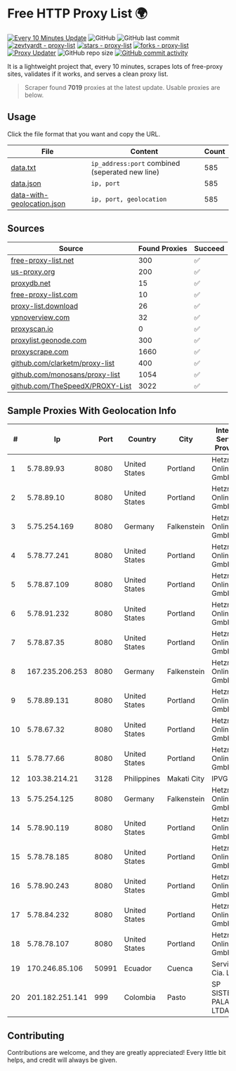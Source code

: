 
# Free HTTP Proxy List 🌍

[![Every 10 Minutes Update](https://github.com/mertguvencli/http-proxy-list/actions/workflows/main.yml/badge.svg?branch=main)](https://github.com/mertguvencli/http-proxy-list/actions/workflows/main.yml)
![GitHub](https://img.shields.io/github/license/mertguvencli/http-proxy-list)
![GitHub last commit](https://img.shields.io/github/last-commit/mertguvencli/http-proxy-list)
[![zevtyardt - proxy-list](https://img.shields.io/static/v1?label=zevtyardt&message=proxy-list&color=blue&logo=github)](https://github.com/zevtyardt/proxy-list "Go to GitHub repo")
[![stars - proxy-list](https://img.shields.io/github/stars/zevtyardt/proxy-list?style=social)](https://github.com/zevtyardt/proxy-list)
[![forks - proxy-list](https://img.shields.io/github/forks/zevtyardt/proxy-list?style=social)](https://github.com/zevtyardt/proxy-list)
[![Proxy Updater](https://github.com/zevtyardt/proxy-list/workflows/Proxy%20Updater/badge.svg)](https://github.com/zevtyardt/proxy-list/actions?query=workflow:"Proxy+Updater")
![GitHub repo size](https://img.shields.io/github/repo-size/zevtyardt/proxy-list)
[![GitHub commit activity](https://img.shields.io/github/commit-activity/m/zevtyardt/proxy-list?logo=commits)](https://github.com/zevtyardt/proxy-list/commits/main)

It is a lightweight project that, every 10 minutes, scrapes lots of free-proxy sites, validates if it works, and serves a clean proxy list.

> Scraper found **7019** proxies at the latest update. Usable proxies are below.

## Usage

Click the file format that you want and copy the URL.

|File|Content|Count|
|----|-------|-----|
|[data.txt](https://raw.githubusercontent.com/mertguvencli/http-proxy-list/main/proxy-list/data.txt)|`ip_address:port` combined (seperated new line)|585|
|[data.json](https://raw.githubusercontent.com/mertguvencli/http-proxy-list/main/proxy-list/data.json)|`ip, port`|585|
|[data-with-geolocation.json](https://raw.githubusercontent.com/mertguvencli/http-proxy-list/main/proxy-list/data-with-geolocation.json)|`ip, port, geolocation`|585|

## Sources

|Source|Found Proxies|Succeed|
|------|-------------|-------|
|[free-proxy-list.net](https://free-proxy-list.net)|300|✅|
|[us-proxy.org](https://www.us-proxy.org)|200|✅|
|[proxydb.net](http://proxydb.net)|15|✅|
|[free-proxy-list.com](https://free-proxy-list.com/?page=&port=&type%5B%5D=http&type%5B%5D=https&up_time=0&search=Search)|10|✅|
|[proxy-list.download](https://www.proxy-list.download/HTTP)|26|✅|
|[vpnoverview.com](https://vpnoverview.com/privacy/anonymous-browsing/free-proxy-servers)|32|✅|
|[proxyscan.io](https://www.proxyscan.io)|0|✅|
|[proxylist.geonode.com](https://proxylist.geonode.com/api/proxy-list?limit=300&page=1&sort_by=lastChecked&sort_type=desc&protocols=http,https)|300|✅|
|[proxyscrape.com](https://api.proxyscrape.com/v2/?request=displayproxies&protocol=http&timeout=10000&country=all&ssl=all&anonymity=all)|1660|✅|
|[github.com/clarketm/proxy-list](https://raw.githubusercontent.com/clarketm/proxy-list/master/proxy-list-raw.txt)|400|✅|
|[github.com/monosans/proxy-list](https://raw.githubusercontent.com/monosans/proxy-list/main/proxies/http.txt)|1054|✅|
|[github.com/TheSpeedX/PROXY-List](https://raw.githubusercontent.com/TheSpeedX/PROXY-List/master/http.txt)|3022|✅|


## Sample Proxies With Geolocation Info

|#|Ip|Port|Country|City|Internet Service Provider|
|-|--|----|-------|----|-------------------------|
|1|5.78.89.93|8080|United States|Portland|Hetzner Online GmbH|
|2|5.78.89.10|8080|United States|Portland|Hetzner Online GmbH|
|3|5.75.254.169|8080|Germany|Falkenstein|Hetzner Online GmbH|
|4|5.78.77.241|8080|United States|Portland|Hetzner Online GmbH|
|5|5.78.87.109|8080|United States|Portland|Hetzner Online GmbH|
|6|5.78.91.232|8080|United States|Portland|Hetzner Online GmbH|
|7|5.78.87.35|8080|United States|Portland|Hetzner Online GmbH|
|8|167.235.206.253|8080|Germany|Falkenstein|Hetzner Online GmbH|
|9|5.78.89.131|8080|United States|Portland|Hetzner Online GmbH|
|10|5.78.67.32|8080|United States|Portland|Hetzner Online GmbH|
|11|5.78.77.66|8080|United States|Portland|Hetzner Online GmbH|
|12|103.38.214.21|3128|Philippines|Makati City|IPVG|
|13|5.75.254.125|8080|Germany|Falkenstein|Hetzner Online GmbH|
|14|5.78.90.119|8080|United States|Portland|Hetzner Online GmbH|
|15|5.78.78.185|8080|United States|Portland|Hetzner Online GmbH|
|16|5.78.90.243|8080|United States|Portland|Hetzner Online GmbH|
|17|5.78.84.232|8080|United States|Portland|Hetzner Online GmbH|
|18|5.78.78.107|8080|United States|Portland|Hetzner Online GmbH|
|19|170.246.85.106|50991|Ecuador|Cuenca|Servicable Cia. Ltda.|
|20|201.182.251.141|999|Colombia|Pasto|SP SISTEMAS PALACIOS LTDA|



## Contributing

Contributions are welcome, and they are greatly appreciated! Every
little bit helps, and credit will always be given.

